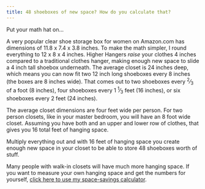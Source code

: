 ```yaml
---
title: 48 shoeboxes of new space? How do you calculate that?
---
```


Put your math hat on... 

A very popular clear shoe storage box for women on Amazon.com has dimensions of 11.8 x 7.4 x 3.8 inches. To make the math simpler, I round everything to 12 x 8 x 4 inches. Higher Hangers *raise* your clothes 4 inches compared to a traditional clothes hanger, making enough new space to slide a 4 inch tall shoebox underneath. The average closet is 24 inches deep, which means you can now fit two 12 inch long shoeboxes every 8 inches (the boxes are 8 inches wide). That comes out to two shoeboxes every <sup>2</sup>&frasl;<sub>3</sub> of a foot (8 inches), four shoeboxes every 1 <sup>1</sup>&frasl;<sub>3</sub> feet (16 inches), or six shoeboxes every 2 feet (24 inches).

The average closet dimensions are four feet wide per person. For two person closets, like in your master bedroom, you will have an 8 foot wide closet. Assuming you have both and an upper and lower row of clothes, that gives you 16 total feet of hanging space. 

Multiply everything out and with 16 feet of hanging space you create enough new space in your closet to be able to store 48 shoeboxes worth of stuff.

Many people with walk-in closets will have much more hanging space. If you want to measure your own hanging space and get the numbers for yourself, <a href="sb.html#calculator">click here to use my space-savings calculator</a>.

